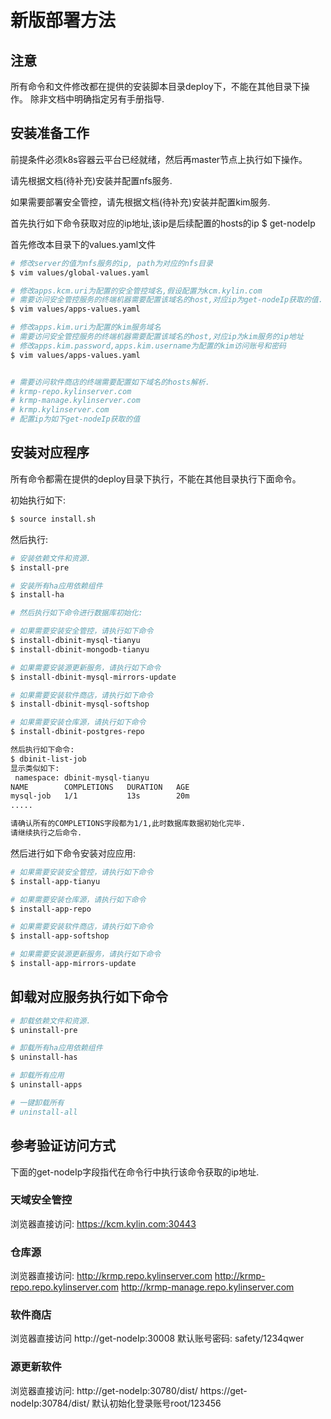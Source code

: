 # **新版部署方法** 

## 注意
所有命令和文件修改都在提供的安装脚本目录deploy下，不能在其他目录下操作。
除非文档中明确指定另有手册指导.

## 安装准备工作
前提条件必须k8s容器云平台已经就绪，然后再master节点上执行如下操作。

请先根据文档(待补充)安装并配置nfs服务.

如果需要部署安全管控，请先根据文档(待补充)安装并配置kim服务.

首先执行如下命令获取对应的ip地址,该ip是后续配置的hosts的ip
$ get-nodeIp


首先修改本目录下的values.yaml文件
```bash
# 修改server的值为nfs服务的ip, path为对应的nfs目录
$ vim values/global-values.yaml

# 修改apps.kcm.uri为配置的安全管控域名,假设配置为kcm.kylin.com
# 需要访问安全管控服务的终端机器需要配置该域名的host,对应ip为get-nodeIp获取的值.
$ vim values/apps-values.yaml

# 修改apps.kim.uri为配置的kim服务域名
# 需要访问安全管控服务的终端机器需要配置该域名的host,对应ip为kim服务的ip地址
# 修改apps.kim.password,apps.kim.username为配置的kim访问账号和密码
$ vim values/apps-values.yaml


# 需要访问软件商店的终端需要配置如下域名的hosts解析.
# krmp-repo.kylinserver.com
# krmp-manage.kylinserver.com
# krmp.kylinserver.com
# 配置ip为如下get-nodeIp获取的值
```


## 安装对应程序
所有命令都需在提供的deploy目录下执行，不能在其他目录执行下面命令。

初始执行如下:
```bash
$ source install.sh
```

然后执行:
``` bash
# 安装依赖文件和资源.
$ install-pre

# 安装所有ha应用依赖组件
$ install-ha
```

``` bash
# 然后执行如下命令进行数据库初始化:

# 如果需要安装安全管控，请执行如下命令
$ install-dbinit-mysql-tianyu
$ install-dbinit-mongodb-tianyu

# 如果需要安装源更新服务，请执行如下命令
$ install-dbinit-mysql-mirrors-update

# 如果需要安装软件商店，请执行如下命令
$ install-dbinit-mysql-softshop

# 如果需要安装仓库源，请执行如下命令
$ install-dbinit-postgres-repo

然后执行如下命令:
$ dbinit-list-job
显示类似如下:
 namespace: dbinit-mysql-tianyu
NAME        COMPLETIONS   DURATION   AGE
mysql-job   1/1           13s        20m
.....

请确认所有的COMPLETIONS字段都为1/1,此时数据库数据初始化完毕.
请继续执行之后命令.
```


然后进行如下命令安装对应应用:
```bash
# 如果需要安装安全管控，请执行如下命令
$ install-app-tianyu

# 如果需要安装仓库源，请执行如下命令
$ install-app-repo

# 如果需要安装软件商店，请执行如下命令
$ install-app-softshop

# 如果需要安装源更新服务，请执行如下命令
$ install-app-mirrors-update
```

## 卸载对应服务执行如下命令
``` bash
# 卸载依赖文件和资源.
$ uninstall-pre

# 卸载所有ha应用依赖组件
$ uninstall-has

# 卸载所有应用
$ uninstall-apps

# 一键卸载所有
# uninstall-all
```


## 参考验证访问方式
下面的get-nodeIp字段指代在命令行中执行该命令获取的ip地址.
### 天域安全管控
浏览器直接访问:
https://kcm.kylin.com:30443
### 仓库源
浏览器直接访问:
http://krmp.repo.kylinserver.com
http://krmp-repo.repo.kylinserver.com
http://krmp-manage.repo.kylinserver.com
### 软件商店
浏览器直接访问
http://get-nodeIp:30008
默认账号密码: safety/1234qwer
### 源更新软件
浏览器直接访问:
http://get-nodeIp:30780/dist/
https://get-nodeIp:30784/dist/
默认初始化登录账号root/123456

